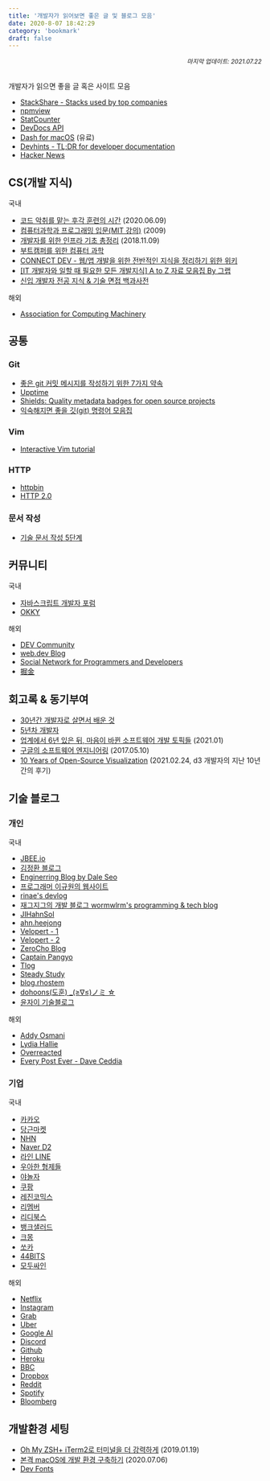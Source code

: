 ```yaml
---
title: '개발자가 읽어보면 좋은 글 및 블로그 모음'
date: 2020-8-07 18:42:29
category: 'bookmark'
draft: false
---
```


<div style="font-size: 12px; font-style: italic; text-align: right;">
마지막 업데이트: 2021.07.22
</div>

<!-- - <a href="" target="_blank"></a> -->

<br />

개발자가 읽으면 좋을 글 혹은 사이트 모음

- <a href="https://stackshare.io/" target="_blank">StackShare - Stacks used by top companies</a>
- <a href="https://npmview.now.sh/" target="_blank">npmview</a>
- <a href="https://gs.statcounter.com/" target="_blank">StatCounter</a>
- <a href="https://devdocs.io/" target="_blank">DevDocs API</a>
- <a href="https://kapeli.com/dash" target="_blank">Dash for macOS</a> (유료)
- <a href="https://devhints.io/" target="_blank">Devhints - TL;DR for developer documentation</a>
- <a href="https://news.ycombinator.com/" target="_blank">Hacker News</a>

## CS(개발 지식)

<p>국내</p>

- <a href="https://helloworld.kurly.com/blog/rms-refactoring/" target="_blank">코드 악취를 맡는 후각 훈련의 시간</a> (2020.06.09)
- <a href="http://www.snow.or.kr/lecture/applied_sciences/computer_science/4997.html" target="_blank">컴퓨터과학과 프로그래밍 입문(MIT 강의)</a> (2009)
- <a href="https://futurecreator.github.io/2018/11/09/it-infrastructure-basics/index.html?fbclid=IwAR0A529efk5t-wiPpwNfIwoorwEQtAx8W5BhdmjApLeadmHlcJR_uocCm8U" target="_blank">개발자를 위한 인프라 기초 총정리</a> (2018.11.09)
- <a href="https://csbooks.wisedog.net/" target="_blank">부트캠퍼를 위한 컴퓨터 과학</a>
- <a href="https://www.notion.so/CONNECT-DEV-000045ea17d94055b8a535fd7319a1db" target="_blank">CONNECT DEV - 웹/앱 개발을 위한 전반적인 지식을 정리하기 위한 위키</a>
- <a href="https://www.grabbing.me/IT-A-to-Z-By-1e1fbc981b7c4c03ac44943085ac8304" target="_blank">[IT 개발자와 일할 때 필요한 모든 개발지식] A to Z 자료 모음집 By 그랩</a>
- <a href="https://github.com/gyoogle/tech-interview-for-developer" target="_blank">신입 개발자 전공 지식 & 기술 면접 백과사전</a>

<p>해외</p>

- <a href="https://www.acm.org/" target="_blank">Association for Computing Machinery</a>

## 공통

### Git

- <a href="https://meetup.toast.com/posts/106" target="_blank">좋은 git 커밋 메시지를 작성하기 위한 7가지 약속</a>
- <a href="https://github.com/upptime/upptime" target="_blank">Upptime</a>
- <a href="https://shields.io/" target="_blank">Shields: Quality metadata badges for open source projects</a>
- <a href="https://urbanbase.github.io/dev/2021/01/15/GitCommand.html" target="_blank">익숙해지면 좋을 깃(git) 명령어 모음집</a>

### Vim

- <a href="https://www.openvim.com/sandbox.html" target="_blank">Interactive Vim tutorial</a>

### HTTP

- <a href="http://httpbin.org/" target="_blank">httpbin</a>
- <a href="https://httpwg.org/specs/rfc7540.html" target="_blank">HTTP 2.0</a>

### 문서 작성

- <a href="https://tech.kakaoenterprise.com/65" target="_blank">기술 문서 작성 5단계</a>

## 커뮤니티

<p>국내</p>

- <a href="https://jsdev.kr/" target="_blank">자바스크립트 개발자 포럼</a>
- <a href="https://okky.kr/" target="_blank">OKKY</a>

<p>해외</p>

- <a href="https://dev.to/" target="_blank">DEV Community</a>
- <a href="https://web.dev/blog/" target="_blank">web.dev Blog</a>
- <a href="https://morioh.com/explore" target="_blank">Social Network for Programmers and Developers</a>
- <a href="https://juejin.cn/" target="_blank">掘金</a>

## 회고록 & 동기부여

- <a href="https://taegon.kim/archives/6546" target="_blank">30년간 개발자로 살면서 배운 것</a>
- <a href="https://blog.kingbbode.com/51" target="_blank">5년차 개발자</a>
- <a href="https://news.hada.io/topic?id=3635" target="_blank">업계에서 6년 있은 뒤, 마음이 바뀐 소프트웨어 개발 토픽들</a> (2021.01)
- <a href="http://docs.likejazz.com/software-engineering-at-google/" target="_blank">구글의 소프트웨어 엔지니어링</a> (2017.05.10)
- <a href="https://observablehq.com/@mbostock/10-years-of-open-source-visualization" target="_blank">10 Years of Open-Source Visualization</a> (2021.02.24, d3 개발자의 지난 10년 간의 후기)

## 기술 블로그

### 개인

<p>국내</p>

- <a href="https://jbee.io/" target="_blank">JBEE.io</a>
- <a href="http://jeonghwan-kim.github.io/" target="_blank">김정환 블로그</a>
- <a href="https://www.daleseo.com/" target="_blank">Enginerring Blog by Dale Seo</a>
- <a href="https://gyuwon.github.io/" target="_blank">프로그래머 이규원의 웹사이트</a>
- <a href="https://rinae.dev/" target="_blank">rinae's devlog</a>
- <a href="https://wormwlrm.github.io/" target="_blank">재그지그의 개발 블로그 wormwlrm's programming & tech blog</a>
- <a href="https://velog.io/@zansol" target="_blank">JIHahnSol</a>
- <a href="https://ahnheejong.name/" target="_blank">ahn.heejong</a>
- <a href="https://velopert.com/" target="_blank">Velopert - 1</a>
- <a href="https://velog.io/@velopert" target="_blank">Velopert - 2</a>
- <a href="https://www.zerocho.com/" target="_blank">ZeroCho Blog</a>
- <a href="https://joshua1988.github.io/" target="_blank">Captain Pangyo</a>
- <a href="http://tlog.tammolo.com/" target="_blank">Tlog</a>
- <a href="https://ideveloper2.dev/" target="_blank">Steady Study</a>
- <a href="https://blog.rhostem.com/" target="_blank">blog.rhostem</a>
- <a href="https://dohoons.com/blog/" target="_blank">dohoons(도훈) \_(≥∇≤)ノミ ☆</a>
- <a href="https://ooeunz.tistory.com/" target="_blank">윤자이 기술블로그</a>

<p>해외</p>

- <a href="https://medium.com/@addyosmani" target="_blank">Addy Osmani</a>
- <a href="https://dev.to/lydiahallie" target="_blank">Lydia Hallie</a>
- <a href="https://overreacted.io/" target="_blank">Overreacted</a>
- <a href="https://daveceddia.com/archives/" target="_blank">Every Post Ever - Dave Ceddia</a>

### 기업

<p>국내</p>

- <a href="https://tech.kakao.com/" target="_blank">카카오</a>
- <a href="https://medium.com/daangn" target="_blank">당근마켓</a>
- <a href="https://meetup.toast.com/" target="_blank">NHN</a>
- <a href="https://d2.naver.com/helloworld" target="_blank">Naver D2</a>
- <a href="https://engineering.linecorp.com/ko/blog/" target="_blank">라인 LINE</a>
- <a href="https://woowabros.github.io/" target="_blank">우아한 형제들</a>
- <a href="https://yanolja.github.io/" target="_blank">야놀자</a>
- <a href="https://medium.com/coupang-tech" target="_blank">쿠팡</a>
- <a href="https://tech.lezhin.com/" target="_blank">레진코믹스</a>
- <a href="https://blog.dramancompany.com/" target="_blank">리멤버</a>
- <a href="https://www.ridicorp.com/blog/" target="_blank">리디북스</a>
- <a href="https://blog.banksalad.com/tech/" target="_blank">뱅크샐러드</a>
- <a href="https://brunch.co.kr/magazine/kmong-tech" target="_blank">크몽</a>
- <a href="https://tech.socarcorp.kr/" target="_blank">쏘카</a>
- <a href="https://www.44bits.io/ko" target="_blank">44BITS</a>
- <a href="https://medium.com/modusign" target="_blank">모두싸인</a>

<p>해외</p>

- <a href="https://netflixtechblog.com/" target="_blank">Netflix</a>
- <a href="https://instagram-engineering.com/" target="_blank">Instagram</a>
- <a href="https://engineering.grab.com/" target="_blank">Grab</a>
- <a href="https://eng.uber.com/" target="_blank">Uber</a>
- <a href="https://ai.googleblog.com/" target="_blank">Google AI</a>
- <a href="https://blog.discord.com/" target="_blank">Discord</a>
- <a href="https://github.blog/category/engineering/" target="_blank">Github</a>
- <a href="https://blog.heroku.com/engineering" target="_blank">Heroku</a>
- <a href="https://medium.com/bbc-design-engineering" target="_blank">BBC</a>
- <a href="https://dropbox.tech/" target="_blank">Dropbox</a>
- <a href="https://redditblog.com/" target="_blank">Reddit</a>
- <a href="https://engineering.atspotify.com/" target="_blank">Spotify</a>
- <a href="https://www.techatbloomberg.com/" target="_blank">Bloomberg</a>

## 개발환경 세팅

- <a href="https://medium.com/harrythegreat/oh-my-zsh-iterm2%EB%A1%9C-%ED%84%B0%EB%AF%B8%EB%84%90%EC%9D%84-%EB%8D%94-%EA%B0%95%EB%A0%A5%ED%95%98%EA%B2%8C-a105f2c01bec" target="_blank">Oh My ZSH+ iTerm2로 터미널을 더 강력하게</a> (2019.01.19)
- <a href="https://subicura.com/2017/11/22/mac-os-development-environment-setup.html" target="_blank">본격 macOS에 개발 환경 구축하기</a> (2020.07.06)
- <a href="https://devfonts.gafi.dev/" target="_blank">Dev Fonts</a>

<!-- - <a href="" target="_blank"></a> -->
